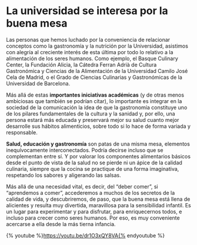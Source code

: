# La universidad se interesa por la buena mesa

Las personas que hemos luchado por la conveniencia de relacionar conceptos como la gastronomía y la nutrición por la Universidad, asistimos con alegría al creciente interés de esta última por todo lo relativo a la alimentación de los seres humanos. Como ejemplo, el Basque Culinary Center, la Fundación Alicia, la Cátedra Ferran Adrià de Cultura Gastronómica y Ciencias de la Alimentación de la Universidad Camilo José Cela de Madrid, o el Grado de Ciencias Culinarias y Gastronómicas de la Universidad de Barcelona.

Más allá de estas **importantes iniciativas académicas** (y de otras menos ambiciosas que también se podrían citar), lo importante es integrar en la sociedad de la comunicación la idea de que la gastronomía constituye uno de los pilares fundamentales de la cultura y la sanidad y, por ello, una persona estará más educada y preservará mejor su salud cuanto mejor desarrolle sus hábitos alimenticios, sobre todo si lo hace de forma variada y responsable.

**Salud, educación y gastronomía** son patas de una misma mesa, elementos inequívocamente interconectados. Podría decirse incluso que se complementan entre sí. Y por valorar los componentes alimentarios básicos desde el punto de vista de la salud no se pierde ni un ápice de la calidad culinaria, siempre que la cocina se practique de una forma imaginativa, respetando los sabores y aligerando las salsas.     

Más allá de una necesidad vital, es decir, del “deber comer”, si “aprendemos a comer”, accederemos a muchos de los secretos de la calidad de vida, y descubriremos, de paso, que la buena mesa está llena de alicientes y resulta muy divertida, maravillosa para la sensibilidad infantil. Es un lugar para experimentar y para disfrutar, para enriquecernos todos, e incluso para crecer como seres humanos. Por eso, es muy conveniente acercarse a ella desde la más tierna infancia.  

{% youtube %}https://youtu.be/dr1O3xQY8VA{% endyoutube %}